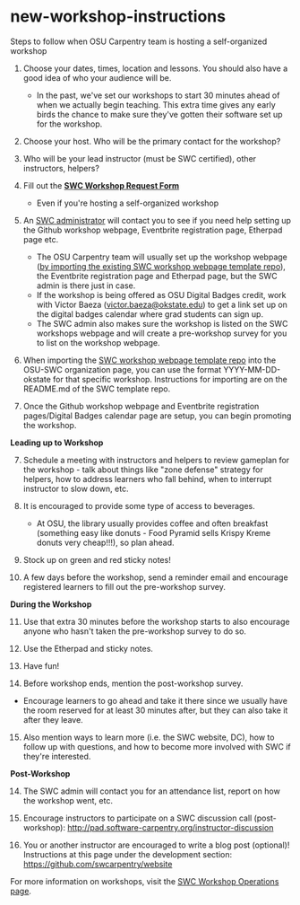 # new-workshop-instructions
Steps to follow when OSU Carpentry team is hosting a self-organized workshop


1. Choose your dates, times, location and lessons. You should also have a good idea of who your audience will be. 
   * In the past, we've set our workshops to start 30 minutes ahead of when we actually begin teaching. This extra time gives any early birds the chance to make sure they've gotten their software set up for the workshop. 

2. Choose your host. Who will be the primary contact for the workshop? 

3. Who will be your lead instructor (must be SWC certified), other instructors, helpers? 

4. Fill out the [**SWC Workshop Request Form**](https://amy.software-carpentry.org/workshops/swc/request/)   
   * Even if you're hosting a self-organized workshop

5. An [SWC administrator](http://software-carpentry.org/checklists/admin/) will contact you to see if you need help setting up the Github workshop webpage, Eventbrite registration page, Etherpad page etc. 
   * The OSU Carpentry team will usually set up the workshop webpage ([by importing the existing SWC workshop webpage template repo](https://github.com/swcarpentry/workshop-template)), the Eventbrite registration page and Etherpad page, but the SWC admin is there just in case. 
   * If the workshop is being offered as OSU Digital Badges credit, work with Victor Baeza (victor.baeza@okstate.edu) to get a link set up on the digital badges calendar where grad students can sign up.
   * The SWC admin also makes sure the workshop is listed on the SWC workshops webpage and will create a pre-workshop survey for you to list on the workshop webpage.

6. When importing the [SWC workshop webpage template repo](https://github.com/swcarpentry/workshop-template) into the OSU-SWC organization page, you can use the format YYYY-MM-DD-okstate for that specific workshop. Instructions for importing are on the README.md of the SWC template repo. 

7. Once the Github workshop webpage and Eventbrite registration pages/Digital Badges calendar page are setup, you can begin promoting the workshop.

**Leading up to Workshop**

7. Schedule a meeting with instructors and helpers to review gameplan for the workshop - talk about things like "zone defense" strategy for helpers, how to address learners who fall behind, when to interrupt instructor to slow down, etc.

8. It is encouraged to provide some type of access to beverages. 
   * At OSU, the library usually provides coffee and often breakfast (something easy like donuts - Food Pyramid sells Krispy Kreme donuts very cheap!!!), so plan ahead.

9. Stock up on green and red sticky notes!

10. A few days before the workshop, send a reminder email and encourage registered learners to fill out the pre-workshop survey.

**During the Workshop**

11. Use that extra 30 minutes before the workshop starts to also encourage anyone who hasn't taken the pre-workshop survey to do so.
 
12. Use the Etherpad and sticky notes.

13. Have fun!

14. Before workshop ends, mention the post-workshop survey. 
   * Encourage learners to go ahead and take it there since we usually have the room reserved for at least 30 minutes after, but they can also take it after they leave.

15. Also mention ways to learn more (i.e. the SWC website, DC), how to follow up with questions, and how to become more involved with SWC if they're interested.

**Post-Workshop**

14. The SWC admin will contact you for an attendance list, report on how the workshop went, etc. 

15. Encourage instructors to participate on a SWC discussion call (post-workshop): http://pad.software-carpentry.org/instructor-discussion 

16. You or another instructor are encouraged to write a blog post (optional)! Instructions at this page under the development section: https://github.com/swcarpentry/website


For more information on workshops, visit the [SWC Workshop Operations page](http://software-carpentry.org/workshops/operations/).
